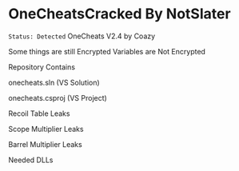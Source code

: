 # OneCheatsCracked By NotSlater
```Status: Detected```
OneCheats V2.4 by Coazy

Some things are still Encrypted
Variables are Not Encrypted

Repository Contains

onecheats.sln (VS Solution)

onecheats.csproj (VS Project)

Recoil Table Leaks

Scope Multiplier Leaks

Barrel Multiplier Leaks

Needed DLLs
